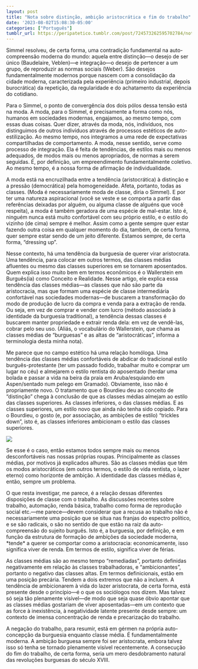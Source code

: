 ```yaml
---
layout: post
title: "Nota sobre distinção, ambição aristocrática e fim do trabalho"
date: '2023-08-02T15:08:30-05:00'
categories: ["Português"]
tumblr_url: https://peripatetico.tumblr.com/post/724573262595702784/nota-sobre-distin%C3%A7%C3%A3o-ambi%C3%A7%C3%A3o-aristocr%C3%A1tica-e-fim
---
```


Simmel resolveu, de certa forma, uma contradição fundamental na auto-compreensão moderna do mundo: aquela entre distinção—o desejo de ser único (Baudelaire, Veblen)—e integração—o desejo de pertencer a um grupo, de reproduzir as normas sociais (Weber). São desejos fundamentalmente modernos porque nascem com a consolidação da cidade moderna, caracterizada pela experiência (primeiro industrial, depois burocrática) da repetição, da regularidade e do achatamento da experiência do cotidiano.

Para o Simmel, o ponto de convergência dos dois pólos dessa tensão está na moda. A moda, para o Simmel, é precisamente a forma como nós, humanos em sociedades modernas, engajamos, ao mesmo tempo, com essas duas coisas. Quer dizer, através da moda, nós, indivíduos, nos distinguimos de outros indivíduos através de processos estéticos de auto-estilização. Ao mesmo tempo, nos integramos a uma rede de expectativas compartilhadas de comportamento. A moda, nesse sentido, serve como processo de integração. Ela é feita de tendências, de estilos mais ou menos adequados, de modos mais ou menos apropriados, de normas a serem seguidas. É, por definição, um empreendimento fundamentalmente coletivo. Ao mesmo tempo, é a nossa forma de afirmação de individualidade.

A moda está na encruzilhada entre a tendência (aristocrática) à distinção e a pressão (democrática) pela homogeneidade. Afeta, portanto, todas as classes. (Moda é necessariamente moda de classe, diria o Simmel). E por ter uma natureza aspiracional (você se veste e se comporta a partir das referências deixadas por alguém, ou alguma classe de alguéns que você respeita), a moda é também geradora de uma espécie de mal-estar. Isto é, ninguém nunca está muito confortável com seu próprio estilo, e o estilo do vizinho (de cima) sempre é melhor. Assim como a gente sempre quer estar fazendo outra coisa em qualquer momento do dia, também, de certa forma, quer sempre estar sendo de um jeito diferente. Estamos sempre, de certa forma, “dressing up”.

Nesse contexto, há uma tendência da burguesia de querer virar aristocrata. Uma tendência, para colocar em outros termos, das classes médias afluentes ou mesmo das classes superiores em se tornarem aposentados. Quem explica isso muito bem em termos econômicos é o Wallerstein em Burguês(ia) como Conceito e Realidade. Nesse artigo, ele explica essa tendência das classes médias—as classes que não são parte da aristocracia, mas que formam uma espécie de classe intermediária confortável nas sociedades modernas—de buscarem a transformação do modo de produção de lucro da compra e venda para a extração de renda. Ou seja, em vez de comprar e vender com lucro (método associado à identidade da burguesia traditional), a tendência dessas classes é buscarem manter propriedade e extrair renda dela: em vez de vendê-las, cobrar pelo seu uso.⁠ (Aliás, o vocabulário do Wallerstein, que chama as classes médias de “burguesas” e as altas de “aristocráticas”, informa a terminologia desta minha nota).

Me parece que no campo estético há uma relação homóloga. Uma tendência das classes médias confortáveis de abdicar do tradicional estilo burguês-protestante (ter um passado fodido, trabalhar muito e comprar um lugar no céu) e almejarem o estilo rentista do aposentado (herdar uma bolada e passar a vida na beira da praia em Aruba/esquiando em Aspen/sentado num pelego em Gramado). Obviamente, isso não é propriamente novo. O tratamento que o Bourdieu deu ao conceito de “distinção” chega à conclusão de que as classes médias almejam ao estilo das classes superiores. As classes inferiores, o das classes médias. E as classes superiores, um estilo novo que ainda não tenha sido copiado. Para o Bourdieu, o gosto (e, por associação, as ambições de estilo) “trickles down”, isto é, as classes inferiores ambicionam o estilo das classes superiores.

![](https://64.media.tumblr.com/ca043aa893b19c54720a18e447940819/7799bbd4a2abf0ca-19/s640x960/5eca102741c483aa00f130cea1cdf056d198296a.jpg)

Se esse é o caso, então estamos todos sempre mais ou menos desconfortáveis nas nossas próprias roupas. Principalmente as classes médias, por motivos já explicados alhures. São as classes médias que têm os modos aristocráticos (em outros termos, o estilo de vida rentista, o lazer eterno) como horizonte de ambição. A identidade das classes médias é, então, sempre um problema.

O que resta investigar, me parece, é a relação dessas diferentes disposições de classe com o trabalho. As discussões recentes sobre trabalho, automação, renda básica, trabalho como forma de reprodução social etc.—me parece—devem considerar que a recusa ao trabalho não é necessariamente uma posição que se situa nas franjas do espectro político, e se são radicais, o são no sentido de que estão na raiz da auto-compreensão do sujeito burguês. Isto é, a burguesia, por definição, e em função da estrutura de formação de ambições da sociedade moderna, \*tende\* a querer se comportar como a aristocracia: economicamente, isso significa viver de renda. Em termos de estilo, significa viver de férias.

As classes médias são ao mesmo tempo “remediadas”, portanto definidas negativamente em relação às classes trabalhadoras, e “ambicionantes”, portanto o negativo das classes altas. Em termos definicionais, estão em uma posição precária. Tendem a dois extremos que não a incluem. A tendência de ambicionarem à vida do lazer aristocrata, de certa forma, está presente desde o princípio—é o que os sociólogos nos dizem. Mas talvez só seja tão plenamente visível—de modo que seja quase óbvio apontar que as classes médias gostariam de viver aposentadas—em um contexto que as force à inexistência, à negatividade latente presente desde sempre: um contexto de imensa concentração de renda e precarização do trabalho.

A negação do trabalho, para resumir, está em gérmen na própria auto-concepção da burguesia enquanto classe média. É fundamentalmente moderna. A ambição burguesa sempre foi ser aristocrata, embora talvez isso só tenha se tornado plenamente visível recentemente. A consecução do fim do trabalho, de certa forma, seria um mero desdobramento natural das revoluções burguesas do século XVIII.

